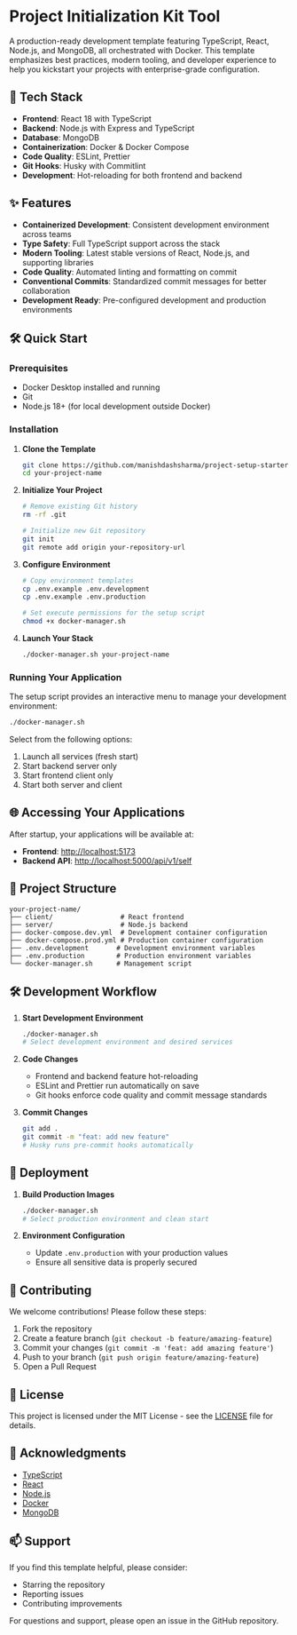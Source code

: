 # Project Initialization Kit Tool

A production-ready development template featuring TypeScript, React, Node.js, and MongoDB, all orchestrated with Docker. This template emphasizes best practices, modern tooling, and developer experience to help you kickstart your projects with enterprise-grade configuration.

## 🚀 Tech Stack

- **Frontend**: React 18 with TypeScript
- **Backend**: Node.js with Express and TypeScript
- **Database**: MongoDB
- **Containerization**: Docker & Docker Compose
- **Code Quality**: ESLint, Prettier
- **Git Hooks**: Husky with Commitlint
- **Development**: Hot-reloading for both frontend and backend

## ✨ Features

- **Containerized Development**: Consistent development environment across teams
- **Type Safety**: Full TypeScript support across the stack
- **Modern Tooling**: Latest stable versions of React, Node.js, and supporting libraries
- **Code Quality**: Automated linting and formatting on commit
- **Conventional Commits**: Standardized commit messages for better collaboration
- **Development Ready**: Pre-configured development and production environments

## 🛠 Quick Start

### Prerequisites

- Docker Desktop installed and running
- Git
- Node.js 18+ (for local development outside Docker)

### Installation

1. **Clone the Template**
   ```bash
   git clone https://github.com/manishdashsharma/project-setup-starter.git your-project-name
   cd your-project-name
   ```

2. **Initialize Your Project**
   ```bash
   # Remove existing Git history
   rm -rf .git
   
   # Initialize new Git repository
   git init
   git remote add origin your-repository-url
   ```

3. **Configure Environment**
   ```bash
   # Copy environment templates
   cp .env.example .env.development
   cp .env.example .env.production
   
   # Set execute permissions for the setup script
   chmod +x docker-manager.sh
   ```

4. **Launch Your Stack**
   ```bash
   ./docker-manager.sh your-project-name
   ```

### Running Your Application

The setup script provides an interactive menu to manage your development environment:

```bash
./docker-manager.sh
```

Select from the following options:
1. Launch all services (fresh start)
2. Start backend server only
3. Start frontend client only
4. Start both server and client

## 🌐 Accessing Your Applications

After startup, your applications will be available at:

- **Frontend**: [http://localhost:5173](http://localhost:5173)
- **Backend API**: [http://localhost:5000/api/v1/self](http://localhost:5000/api/v1/self)

## 📁 Project Structure

```
your-project-name/
├── client/                 # React frontend
├── server/                 # Node.js backend
├── docker-compose.dev.yml  # Development container configuration
├── docker-compose.prod.yml # Production container configuration
├── .env.development       # Development environment variables
├── .env.production        # Production environment variables
└── docker-manager.sh      # Management script
```

## 🛠 Development Workflow

1. **Start Development Environment**
   ```bash
   ./docker-manager.sh
   # Select development environment and desired services
   ```

2. **Code Changes**
   - Frontend and backend feature hot-reloading
   - ESLint and Prettier run automatically on save
   - Git hooks enforce code quality and commit message standards

3. **Commit Changes**
   ```bash
   git add .
   git commit -m "feat: add new feature"
   # Husky runs pre-commit hooks automatically
   ```

## 🚀 Deployment

1. **Build Production Images**
   ```bash
   ./docker-manager.sh
   # Select production environment and clean start
   ```

2. **Environment Configuration**
   - Update `.env.production` with your production values
   - Ensure all sensitive data is properly secured

## 🤝 Contributing

We welcome contributions! Please follow these steps:

1. Fork the repository
2. Create a feature branch (`git checkout -b feature/amazing-feature`)
3. Commit your changes (`git commit -m 'feat: add amazing feature'`)
4. Push to your branch (`git push origin feature/amazing-feature`)
5. Open a Pull Request

## 📝 License

This project is licensed under the MIT License - see the [LICENSE](https://github.com/manishdashsharma/project-setup-toolkit/blob/main/LICENSE) file for details.

## 🙏 Acknowledgments

- [TypeScript](https://www.typescriptlang.org/)
- [React](https://reactjs.org/)
- [Node.js](https://nodejs.org/)
- [Docker](https://www.docker.com/)
- [MongoDB](https://www.mongodb.com/)

## 📫 Support

If you find this template helpful, please consider:
- Starring the repository
- Reporting issues
- Contributing improvements

For questions and support, please open an issue in the GitHub repository.